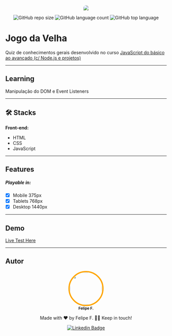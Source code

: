 <div align="center">

 <!-- :uk: [English version](/Readme/README-en.md) / [Pt-BR version](../README.md) -->

 <img src="https://user-images.githubusercontent.com/2619027/182268631-01c79947-741c-49ed-8c5d-27083ccb9726.png" style="border-top-left-radius: 10px; border-top-right-radius: 10px">

 <!-- ![image](https://user-images.githubusercontent.com/2619027/182268631-01c79947-741c-49ed-8c5d-27083ccb9726.png) -->
 

  ![GitHub repo size](https://img.shields.io/github/repo-size/felpfsf/quiz-vanilla-js) ![GitHub language count](https://img.shields.io/github/languages/count/felpfsf/quiz-vanilla-js) ![GitHub top language](https://img.shields.io/github/languages/top/felpfsf/quiz-vanilla-js)

</div>

# Jogo da Velha

Quiz de conhecimentos gerais desenvolvido no curso [JavaScript do básico ao avançado (c/ Node.js e projetos)](https://www.udemy.com/course/javascript-do-basico-ao-avancado-com-node-e-projetos)

---

## Learning

Manipulação do DOM e Event Listeners

---

## 🛠 Stacks

**Front-end:**

- HTML
- CSS
- JavaScript
  
---

## Features

##### Playable in:
- [x] Mobile 375px
- [x] Tablets 768px
- [x] Desktop 1440px

---

## Demo

[Live Test Here](https://quiz-vanilla-js.vercel.app/)

---

## Autor

<div align='center'>

 <img style="border:4px solid orange; border-radius: 100%; padding:1px;" src="https://github.com/felpfsf.png" width="100px;" alt=""/>
 <br />
 <sub><b>Felipe F.</b></sub>

Made with ❤️ by Felipe F. 👋🏽 Keep in touch!

[![Linkedin Badge](https://img.shields.io/badge/-Felipe-blue?style=flat-square&logo=Linkedin&logoColor=white&link=https://www.linkedin.com/in/felipefsf/)](https://www.linkedin.com/in/felipefsf/)

</div>